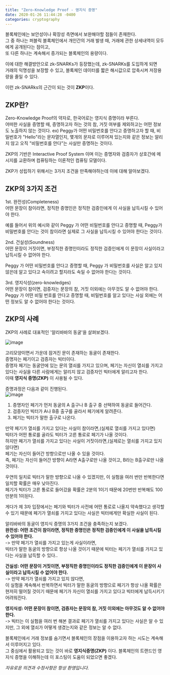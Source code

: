 ```yaml
---
title: "Zero-Knowledge Proof - 영지식 증명"
date: 2020-01-26 11:44:28 -0400
categories: cryptography
---
```


블록체인에는 보안성이나 확장성 측면에서 보완해야할 점들이 존재한다.  
그 중 하나는 퍼블릭 블록체인에서 개인간의 거래 발생 때, 거래에 관한 상세내역이 모두에게 공개된다는 점이고,  
또 다른 하나는 계속해서 증가되는 블록체인의 용량이다.  


이에 대한 해결방안으로 zk-SNARKs가 등장했는데, zk-SNARKs를 도입하게 되면  
거래의 익명성을 보장할 수 있고, 블록체인 데이터를 짧은 해시값으로 압축시켜 저장용량을 줄일 수 있다.  

이런 zk-SNARks의 근간이 되는 것이 **ZKP**이다. 


## ZKP란?  
Zero-Knowledge Proof의 약자로, 한국어로는 영지식 증명이라 부른다.  
어떠한 사실을 증명할 때, 증명하고자 하는 것의 참, 거짓 여부를 제외하고는 어떤 정보도 노출하지 않는 것이다.
ex) Peggy가 어떤 비밀번호를 안다고 증명하고자 할 때, 비밀번호가 "Hello"라는 문자열인지, 몇개의 문자로 이루어져 있는지와 같은 정보는 알리지 않고 오직 "비밀번호를 안다"는 사실만 증명하는 것이다.  

ZKP의 기반은 Interactive Proof System 이며 이는 증명자와 검증자가 상호간에 메시지를 교환하며 컴퓨팅하는 이론적인 컴퓨팅 모델이다.  


ZKP가 성립하기 위해서는 3가지 조건을 만족해야하는데 이에 대해 알아보겠다.

## ZKP의 3가지 조건
1st. 완전성(Completeness)  
어떤 문장이 참이라면, 정직한 증명인은 정직한 검증인에게 이 사실을 납득시킬 수 있어야 한다.  

예를 들어서 위의 예시와 같이 Peggy 가 어떤 비밀번호를 안다고 증명할 때, Peggy가 비밀번호를 안다는 것이 참이라면 실제로 그 사실을 납득시킬 수 있어야 한다는 것이다.  

2nd. 건실성(Soundness)  
어떤 문장이 거짓이면, 부정직한 증명인이라도 정직한 검증인에게 이 문장이 사실이라고 납득시킬 수 없어야 한다.  

Peggy 가 어떤 비밀번호를 안다고 증명할 때, Peggy 가 비밀번호를 사실은 알고 있지 않은데 알고 있다고 속이려고 할지라도 속일 수 없어야 한다는 것이다.  

3rd.  영지식성(zero-knowledges)  
어떤 문장이 참이면, 검증자는 문장의 참, 거짓 이외에는 아무것도 알 수 없어야 한다.  
Peggy 가 어떤 비밀 번호를 안다고 증명할 때, 비밀번호를 알고 있다는 사실 외에는 어떤 정보도 알 수 없어야 한다는 것이다.  

## ZKP의 사례
ZKP의 사례로 대표적인 '알리바바의 동굴'을 살펴보겠다.  

![image](https://user-images.githubusercontent.com/57262833/73135637-b46c9900-4087-11ea-9693-54d4b6601198.png)

고리모양이면서 가운데 잠겨진 문이 존재하는 동굴이 존재한다.  
증명자는 페기이고 검증자는 빅터이다.  
증명자 페기는 동굴안에 있는 문의 열쇠를 가지고 있으며, 페기는 자신이 열쇠를 가지고 있다는 사실을 다른 사람에게는 알리지 않고 검증자인 빅터에게 알리고자 한다.  
이때 **영지식 증명(ZKP)** 이 사용될 수 있다.

증명과정은 다음과 같이 진행된다.  
![image](https://user-images.githubusercontent.com/57262833/73135669-01e90600-4088-11ea-8edd-fe983616031c.png)

1) 증명자인 페기가 먼저 동굴의 A 출구나 B 출구 중 선택하여 동굴로 들어간다.  
2) 검증자인 빅터가 A나 B중 출구를 골라서 페기에게 알려준다.  
3) 페기는 빅터가 말한 출구로 나온다.  

만약 페기가 열쇠를 가지고 있다는 사실이 참이라면,(실제로 열쇠를 가지고 있다면)  
빅터가 어떤 통로를 골라도 빅터가 고른 통로로 페기가 나올 것이다.  
하지만 페기가 열쇠를 가지고 있다는 사실이 거짓이라면,(실제로는 열쇠를 가지고 있지 않다면)  
페기는 자신이 들어간 방향으로만 나올 수 있을 것이다.  
즉, 페기는 자신이 들어간 방향이 A라면 A출구로만 나올 것이고, B라는 B출구로만 나올 것이다.  


우연의 일치로 빅터가 말한 방향으로 나올 수 있겠지만, 이 실험을 여러 번만 반복한다면 일치할 확률은 매우 낮아진다.  
페기가 빅터가 고른 통로로 들어갔을 확률은 2분의 1이기 때문에 20번만 반복해도 100만분의 1이된다.  

게다가 제 3자 입장에서는 페기와 빅터가 사전에 어떤 통로로 나올지 약속했다고 생각할 수 있기 때문에 페기가 열쇠를 가지고 있다는 사실은 빅터에게만 확실한 사실이 된다.  


알리바바의 동굴이 영지식 증명의 3가지 조건을 충족하는지 보겠다.  
**완전성: 어떤 조건이 참이라면, 정직한 증명인은 정직한 검증인에게 이 사실을 납득시킬 수 있어야 한다.**  
-> 만약 페기가 열쇠를 가지고 있는게 사실이라면,  
빅터가 말한 동굴의 방향으로 항상 나올 것이기 때문에 빅터는 페기가 열쇠를 가지고 있다는 사실을 납득할 수 있다..  

**건실성: 어떤 문장이 거짓이면, 부정직한 증명인이라도 정직한 검증인에게 이 문장이 사실이라고 납득시킬 수 없어야 한다.**  
-> 만약 페기가 열쇠를 가지고 있지 않다면,  
이 실험을 계속해서 반복하면서 빅터가 말한 동굴의 방향으로 페기가 항상 나올 확률은 현저히 떨어질 것이기 때문에 페기가 자신이 열쇠를 가지고 있다고 빅터에게 납득시키기 어려워진다.  

**영지식성: 어떤 문장이 참이면, 검증자는 문장의 참, 거짓 이외에는 아무것도 알 수 없어야 한다.**  
-> 빅터는 이 실험을 여러 번 해본 결과로 페기가 열쇠를 가지고 있다는 사실은 알 수 있지만, 그 외에 열쇠가 어떻게 생겼는지와 같은 정보는 알 수 없다. 


블록체인에서 거래 정보를 숨기면서 블록체인의 장점을 이용하고자 하는 시도는 계속해서 이루어지고 있다.  
그 중심에서 활용되고 있는 것이 바로 **영지식증명(ZKP)** 이다.
블록체인의 트랜드인 영지식 증명을 이해하는데 이 포스팅이 도움이 되었으면 좋겠다.

*자유로운 의견과 수정사항은 항상 환영입니다.*




